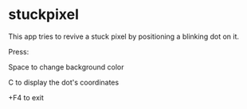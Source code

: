 # stuckpixel
This app tries to revive a stuck pixel by positioning a blinking dot on it.

Press:

Space to change background color

C to display the dot's coordinates

<alt>+F4 to exit
